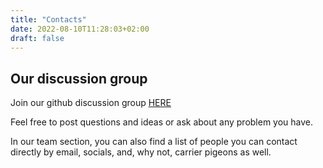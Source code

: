 ```yaml
---
title: "Contacts"
date: 2022-08-10T11:28:03+02:00
draft: false
---
```


## Our discussion group

Join our github discussion group [HERE](https://github.com/oakestra/oakestra/discussions)

Feel free to post questions and ideas or ask about any problem you have. 

In our team section, you can also find a list of people you can contact directly by email, socials, and, why not, carrier pigeons as well.

